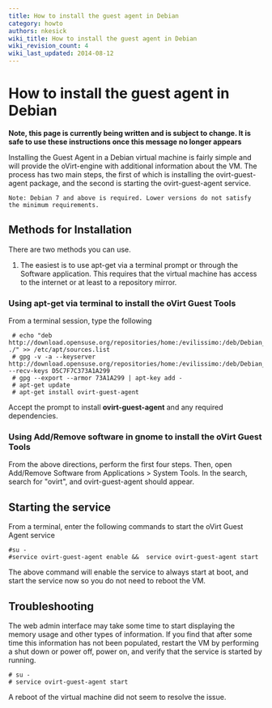 ```yaml
---
title: How to install the guest agent in Debian
category: howto
authors: nkesick
wiki_title: How to install the guest agent in Debian
wiki_revision_count: 4
wiki_last_updated: 2014-08-12
---
```


# How to install the guest agent in Debian

**Note, this page is currently being written and is subject to change. It is safe to use these instructions once this message no longer appears**

Installing the Guest Agent in a Debian virtual machine is fairly simple and will provide the oVirt-engine with additional information about the VM. The process has two main steps, the first of which is installing the ovirt-guest-agent package, and the second is starting the ovirt-guest-agent service.

    Note: Debian 7 and above is required. Lower versions do not satisfy the minimum requirements.

## Methods for Installation

There are two methods you can use.

1.  The easiest is to use apt-get via a terminal prompt or through the Software application. This requires that the virtual machine has access to the internet or at least to a repository mirror.

### Using apt-get via terminal to install the oVirt Guest Tools

From a terminal session, type the following

     # echo "deb http://download.opensuse.org/repositories/home:/evilissimo:/deb/Debian_7.0/ ./" >> /etc/apt/sources.list
     # gpg -v -a --keyserver http://download.opensuse.org/repositories/home:/evilissimo:/deb/Debian_7.0/Release.key --recv-keys D5C7F7C373A1A299
     # gpg --export --armor 73A1A299 | apt-key add -
     # apt-get update
     # apt-get install ovirt-guest-agent

Accept the prompt to install **ovirt-guest-agent** and any required dependencies.

### Using Add/Remove software in gnome to install the oVirt Guest Tools

From the above directions, perform the first four steps. Then, open Add/Remove Software from Applications > System Tools. In the search, search for "ovirt", and ovirt-guest-agent should appear.

## Starting the service

From a terminal, enter the following commands to start the oVirt Guest Agent service

    #su -
    #service ovirt-guest-agent enable &&  service ovirt-guest-agent start

The above command will enable the service to always start at boot, and start the service now so you do not need to reboot the VM.

## Troubleshooting

The web admin interface may take some time to start displaying the memory usage and other types of information. If you find that after some time this information has not been populated, restart the VM by performing a shut down or power off, power on, and verify that the service is started by running.

    # su -
    # service ovirt-guest-agent start

A reboot of the virtual machine did not seem to resolve the issue.
